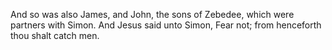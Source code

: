 And so was also James, and John, the sons of Zebedee, which were partners with Simon. And Jesus said unto Simon, Fear not; from henceforth thou shalt catch men.
